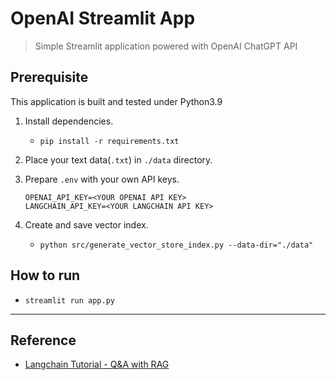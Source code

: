 
# OpenAI Streamlit App

> Simple Streamlit application powered with OpenAI ChatGPT API 

## Prerequisite

This application is built and tested under Python3.9

1. Install dependencies.
   - `pip install -r requirements.txt`

2. Place your text data(`.txt`) in `./data` directory.

3. Prepare `.env` with your own API keys.
    ```
    OPENAI_API_KEY=<YOUR OPENAI API KEY>
    LANGCHAIN_API_KEY=<YOUR LANGCHAIN API KEY>
    ```

4. Create and save vector index.
   - `python src/generate_vector_store_index.py --data-dir="./data"`


## How to run

- `streamlit run app.py`

* * *

## Reference

- [Langchain Tutorial - Q&A with RAG](https://python.langchain.com/docs/use_cases/question_answering/quickstart)
